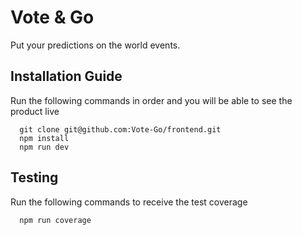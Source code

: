 # Vote & Go

Put your predictions on the world events.

## Installation Guide

Run the following commands in order and you will be able to see the product live

```
  git clone git@github.com:Vote-Go/frontend.git
  npm install
  npm run dev
```

## Testing

Run the following commands to receive the test coverage

```
  npm run coverage
```
